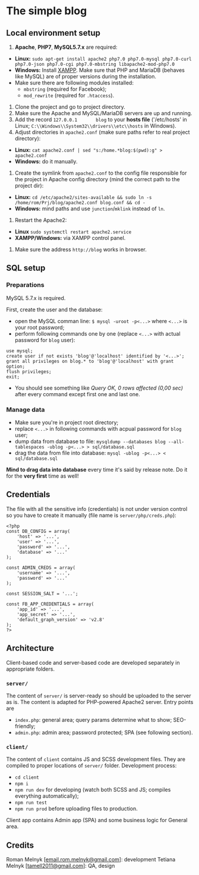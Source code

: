 # The simple blog



## Local environment setup

1. **Apache**, **PHP7**, **MySQL5.7.x** are required:
  - **Linux:** `sudo apt-get install apache2 php7.0 php7.0-mysql php7.0-curl php7.0-json php7.0-cgi php7.0-mbstring libapache2-mod-php7.0`
  - **Windows:** Install [XAMPP](https://www.apachefriends.org/index.html). Make sure that PHP and MariaDB (behaves like MySQL) are of proper versions during the installation.
  - Make sure there are following modules installed:
    - `mbstring` (required for Facebook);
    - `mod_rewrite` (required for `.htaccess`).
1. Clone the project and go to project directory.
1. Make sure the Apache and MySQL/MariaDB servers are up and running.
1. Add the record `127.0.0.1       blog` to your **hosts file** ('/etc/hosts' in Linux; `C:\\Windows\\System32\\drivers\\etc\\hosts` in Windows).
1. Adjust directories in `apache2.conf` (make sure paths refer to real project directory):
  - **Linux:** `cat apache2.conf | sed "s:/home.*blog:$(pwd):g" > apache2.conf`
  - **Windows:** do it manually.
1. Create the symlink from `apache2.conf` to the config file responsible for the project in Apache config directory (mind the correct path to the project dir):
  - **Linux:** `cd /etc/apache2/sites-available && sudo ln -s /home/rom/Prj/blog/apache2.conf blog.conf && cd -`
  - **Windows:** mind paths and use `junction`/`mklink` instead of `ln`.
1. Restart the Apache2:
  - **Linux** `sudo systemctl restart apache2.service`
  - **XAMPP/Windows:** via XAMPP control panel.
1. Make sure the address `http://blog` works in browser.



## SQL setup

### Preparations

MySQL 5.7.x is required.

First, create the user and the database:
- open the MySQL comman line: `$ mysql -uroot -p<...>` where `<...>` is your root password;
- perform following commands one by one (replace `<...>` with actual password for `blog` user):
```
use mysql;
create user if not exists 'blog'@'localhost' identified by '<...>';
grant all privileges on blog.* to 'blog'@'localhost' with grant option;
flush privileges;
exit;
```
- You should see something like _Query OK, 0 rows affected (0,00 sec)_ after every command except first one and last one.

### Manage data

- Make sure you're in project root directory;
- replace `<...>` in following commands with acpual password for `blog` user;
- dump data from database to file: `mysqldump --databases blog --all-tablespaces -ublog -p<...> > sql/database.sql`
- drag the data from file into database: `mysql -ublog -p<...> < sql/database.sql`

**Mind to drag data into database** every time it's said by release note. Do it for the **very first** time as well!



## Credentials

The file with all the sensitive info (credentials) is not under version control so you have to create it manually (file name is `server/php/creds.php`):
```
<?php
const DB_CONFIG = array(
    'host' => '...',
    'user' => '...',
    'password' => '...',
    'database' => '...'
);

const ADMIN_CREDS = array(
    'username' => '...',
    'password' => '...'
);

const SESSION_SALT = '...';

const FB_APP_CREDENTIALS = array(
    'app_id' => '...',
    'app_secret' => '...',
    'default_graph_version' => 'v2.8'
);
?>
```



## Architecture
Client-based code and server-based code are developed separately in appropriate folders.

### `server/`

The content of `server/` is server-ready so should be uploaded to the server as is. The content is adapted for PHP-powered Apache2 server. Entry points are
- `index.php`: general area; query params determine what to show; SEO-friendly;
- `admin.php`: admin area; password protected; SPA (see following section).

### `client/`

The content of `client` contains JS and SCSS development files. They are compiled to proper locations of `server/` folder. Development process:
- `cd client`
- `npm i`
- `npm run dev` for developing (watch both SCSS and JS; compiles everything automatically);
- `npm run test`
- `npm run prod` before uploading files to production.

Client app contains Admin app (SPA) and some business logic for General area.




## Credits

Roman Melnyk [email.rom.melnyk@gmail.com]: development
Tetiana Melnyk [tamell2011@gmail.com]: QA, design

